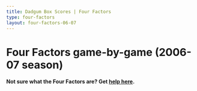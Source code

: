 ```yaml
---
title: Dadgum Box Scores | Four Factors
type: four-factors
layout: four-factors-06-07
---
```


# Four Factors game-by-game (2006-07 season)

#### Not sure what the Four Factors are? Get [help here](https://cbbstatshelp.com/four-factors/intro/).